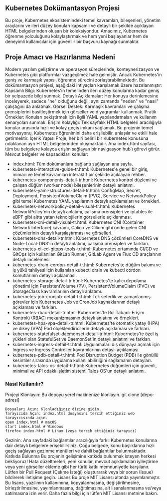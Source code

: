 ## Kubernetes Dokümantasyon Projesi
Bu proje, Kubernetes ekosistemindeki temel kavramları, bileşenleri, yönetim araçlarını ve ileri düzey konuları kapsamlı ve detaylı bir şekilde açıklayan HTML belgelerinden oluşan bir koleksiyondur. Amacımız, Kubernetes öğrenme yolculuğunu kolaylaştırmak ve hem yeni başlayanlar hem de deneyimli kullanıcılar için güvenilir bir başvuru kaynağı sunmaktır.
## Proje Amacı ve Hazırlanma Nedeni
Modern yazılım geliştirme ve operasyon süreçlerinde, konteynerizasyon ve Kubernetes gibi platformlar vazgeçilmez hale gelmiştir. Ancak Kubernetes'in geniş ve karmaşık yapısı, öğrenme sürecini zorlaştırabilmektedir. Bu dokümantasyon projesi, aşağıdaki ihtiyaçları karşılamak üzere hazırlanmıştır:
Kapsamlı Bilgi: Kubernetes'in temelinden ileri düzey konularına kadar geniş bir yelpazede bilgi sunmak.
Detaylı Açıklamalar: Her konuyu derinlemesine inceleyerek, sadece "ne" olduğunu değil, aynı zamanda "neden" ve "nasıl" çalıştığını da anlatmak.
Görsel Destek: Karmaşık kavramları ve çalışma prensiplerini basitleştirmek için görseller ve diyagramlar kullanmak.
Pratik Örnekler: Konuları pekiştirmek için ilgili YAML yapılandırmaları ve kullanım senaryoları sunmak.
Erişim Kolaylığı: Tek sayfalık HTML belgeleri aracılığıyla konular arasında hızlı ve kolay geçiş imkanı sağlamak.
Bu projenin temel motivasyonu, Kubernetes öğrenimini daha erişilebilir, anlaşılır ve etkili hale getirmektir.
İçerik Yapısı
Proje, her biri belirli bir Kubernetes konusuna odaklanan ayrı HTML belgelerinden oluşmaktadır. Ana index.html sayfası, tüm bu belgelere kolayca erişim sağlayan bir navigasyon hub'ı görevi görür.
Mevcut belgeler ve kapsadıkları konular:
- index.html: Tüm dokümanlara bağlantı sağlayan ana sayfa.
- kubernetes-interactive-guide-tr.html: Kubernetes'e genel bir giriş, mimari ve temel kavramları interaktif bir şekilde açıklayan rehber.
- kubernetes-components-detail-tr.html: Kubernetes kontrol düzlemi ve çalışan düğüm (worker node) bileşenlerinin detaylı anlatımı.
- kubernetes-yaml-structures-detail-tr.html: ConfigMap, Secret, Deployment, PersistentVolumeClaim (PVC), Service ve NetworkPolicy gibi temel Kubernetes YAML yapılarının detaylı açıklamaları ve örnekleri.
- kubernetes-networkpolicy-detail-visual-tr.html: Kubernetes NetworkPolicy'nin detaylı anlatımı, çalışma prensipleri ve iptables ile eBPF gibi altta yatan teknolojilerin görsellerle açıklanması.
- kubernetes-cni-detail-visual-tr.html: Kubernetes CNI (Container Network Interface) kavramı, Calico ve Cilium gibi önde gelen CNI çözümlerinin detaylı karşılaştırması ve görselleri.
- kubernetes-dns-detail-tr.html: Kubernetes DNS çözümleri CoreDNS ve Node-Local-DNS'in detaylı anlatımı, çalışma prensipleri ve farkları.
- kubernetes-ci-cd-gitops-tools-tr.html: Kubernetes ortamında CI/CD ve GitOps için kullanılan GitLab Runner, GitLab Agent ve Flux CD araçlarının detaylı incelemesi.
- kubernetes-drain-cordon-detail-tr.html: Kubernetes'te düğüm bakımı ve iş yükü tahliyesi için kullanılan kubectl drain ve kubectl cordon komutlarının detaylı açıklaması.
- kubernetes-storage-detail-tr.html: Kubernetes'te kalıcı depolama yönetimi için PersistentVolume (PV), PersistentVolumeClaim (PVC) ve StorageClass kavramlarının detaylı anlatımı.
- kubernetes-job-cronjob-detail-tr.html: Tek seferlik ve zamanlanmış görevler için Kubernetes Job ve CronJob kaynaklarının detaylı açıklaması ve farkları.
- kubernetes-rbac-detail-tr.html: Kubernetes'te Rol Tabanlı Erişim Kontrolü (RBAC) mekanizmasının detaylı anlatımı ve örnekleri.
- kubernetes-hpa-vpa-detail-tr.html: Kubernetes'te otomatik yatay (HPA) ve dikey (VPA) Pod ölçeklendiricilerin detaylı açıklaması ve farkları.
- kubernetes-statefulset-daemonset-detail-tr.html: Kubernetes'te özel iş yükleri olan StatefulSet ve DaemonSet'in detaylı anlatımı ve farkları.
- kubernetes-ingress-detail-tr.html: Uygulamaları dış dünyaya açmak için Ingress ve Ingress Controller kavramlarının detaylı açıklaması.
- kubernetes-pdb-detail-tr.html: Pod Disruption Budget (PDB) ile gönüllü kesintiler sırasında uygulama kullanılabilirliğini sağlamanın detayları.
- kubernetes-talos-os-detail-tr.html: Kubernetes düğümleri için güvenli, minimal ve API odaklı işletim sistemi Talos OS'un detaylı anlatımı.

### Nasıl Kullanılır?
Projeyi Klonlayın: Bu depoyu yerel makinenize klonlayın.
git clone [depo-adresi]

```
Dosyaları Açın: Klonladığınız dizine gidin.
Tarayıcıda Açın: index.html dosyasını tercih ettiğiniz web tarayıcısında açın.
open index.html # macOS
start index.html # Windows
firefox index.html # Linux (veya tercih ettiğiniz tarayıcı)
```

Gezinin: Ana sayfadaki bağlantılar aracılığıyla farklı Kubernetes konularına dair detaylı belgelere erişebilirsiniz. Çoğu belgede, konu başlıklarına hızlı geçiş sağlayan gezinme menüleri ve dahili bağlantılar bulunmaktadır.
Katkıda Bulunma
Bu projenin gelişimine katkıda bulunmak isteyen herkesi bekliyoruz! Hata düzeltmeleri, yeni konular, mevcut açıklamaları iyileştirme veya yeni görseller ekleme gibi her türlü katkı memnuniyetle karşılanır. Lütfen bir Pull Request (Çekme İsteği) oluşturarak veya bir sorun (Issue) bildirerek iletişime geçin.
Lisans
Bu proje MIT Lisansı altında yayımlanmıştır. Bu lisans, yazılımın kullanımına, kopyalanmasına, değiştirilmesine, birleştirilmesine, yayımlanmasına, dağıtılmasına, alt lisanslanmasına ve/veya satılmasına izin verir. Daha fazla bilgi için lütfen MIT Lisansı metnine bakın.
